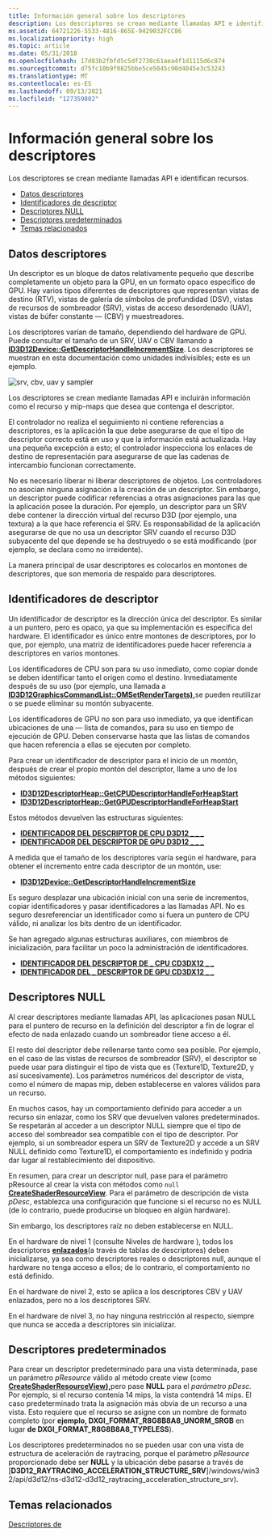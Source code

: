 ```yaml
---
title: Información general sobre los descriptores
description: Los descriptores se crean mediante llamadas API e identifican recursos.
ms.assetid: 64721226-5533-4816-865E-9429032FCC86
ms.localizationpriority: high
ms.topic: article
ms.date: 05/31/2018
ms.openlocfilehash: 17d83b2fbfd5c5df2738c61aea4f1d1115d6c874
ms.sourcegitcommit: d75fc10b9f0825bbe5ce5045c90d4045e3c53243
ms.translationtype: MT
ms.contentlocale: es-ES
ms.lasthandoff: 09/13/2021
ms.locfileid: "127359802"
---
```

# <a name="descriptors-overview"></a>Información general sobre los descriptores

Los descriptores se crean mediante llamadas API e identifican recursos.

-   [Datos descriptores](#descriptor-data)
-   [Identificadores de descriptor](#descriptor-handles)
-   [Descriptores NULL](#null-descriptors)
-   [Descriptores predeterminados](#default-descriptors)
-   [Temas relacionados](#related-topics)

## <a name="descriptor-data"></a>Datos descriptores

Un descriptor es un bloque de datos relativamente pequeño que describe completamente un objeto para la GPU, en un formato opaco específico de GPU. Hay varios tipos diferentes de descriptores que representan vistas de destino (RTV), vistas de galería de símbolos de profundidad (DSV), vistas de recursos de sombreador (SRV), vistas de acceso desordenado (UAV), vistas de búfer constante &mdash; (CBV) y muestreadores.

Los descriptores varían de tamaño, dependiendo del hardware de GPU. Puede consultar el tamaño de un SRV, UAV o CBV llamando a [**ID3D12Device::GetDescriptorHandleIncrementSize**](/windows/win32/api/d3d12/nf-d3d12-id3d12device-getdescriptorhandleincrementsize). Los descriptores se muestran en esta documentación como unidades indivisibles; este es un ejemplo.

![srv, cbv, uav y sampler](images/single-descriptor.png)

Los descriptores se crean mediante llamadas API e incluirán información como el recurso y mip-maps que desea que contenga el descriptor.

El controlador no realiza el seguimiento ni contiene referencias a descriptores, es la aplicación la que debe asegurarse de que el tipo de descriptor correcto está en uso y que la información está actualizada. Hay una pequeña excepción a esto; el controlador inspecciona los enlaces de destino de representación para asegurarse de que las cadenas de intercambio funcionan correctamente.

No es necesario liberar ni liberar descriptores de objetos. Los controladores no asocian ninguna asignación a la creación de un descriptor. Sin embargo, un descriptor puede codificar referencias a otras asignaciones para las que la aplicación posee la duración. Por ejemplo, un descriptor para un SRV debe contener la dirección virtual del recurso D3D (por ejemplo, una textura) a la que hace referencia el SRV. Es responsabilidad de la aplicación asegurarse de que no usa un descriptor SRV cuando el recurso D3D subyacente del que depende se ha destruyedo o se está modificando (por ejemplo, se declara como no irreidente).

La manera principal de usar descriptores es colocarlos en montones de descriptores, que son memoria de respaldo para descriptores.

## <a name="descriptor-handles"></a>Identificadores de descriptor

Un identificador de descriptor es la dirección única del descriptor. Es similar a un puntero, pero es opaco, ya que su implementación es específica del hardware. El identificador es único entre montones de descriptores, por lo que, por ejemplo, una matriz de identificadores puede hacer referencia a descriptores en varios montones.

Los identificadores de CPU son para su uso inmediato, como copiar donde se deben identificar tanto el origen como el destino. Inmediatamente después de su uso (por ejemplo, una llamada a [**ID3D12GraphicsCommandList::OMSetRenderTargets),**](/windows/win32/api/d3d12/nf-d3d12-id3d12graphicscommandlist-omsetrendertargets)se pueden reutilizar o se puede eliminar su montón subyacente.

Los identificadores de GPU no son para uso inmediato, ya que identifican ubicaciones de una &mdash; lista de comandos, para su uso en tiempo de ejecución de GPU. Deben conservarse hasta que las listas de comandos que hacen referencia a ellas se ejecuten por completo.

Para crear un identificador de descriptor para el inicio de un montón, después de crear el propio montón del descriptor, llame a uno de los métodos siguientes:

-   [**ID3D12DescriptorHeap::GetCPUDescriptorHandleForHeapStart**](/windows/desktop/api/d3d12/nf-d3d12-id3d12descriptorheap-getcpudescriptorhandleforheapstart)
-   [**ID3D12DescriptorHeap::GetGPUDescriptorHandleForHeapStart**](/windows/desktop/api/d3d12/nf-d3d12-id3d12descriptorheap-getgpudescriptorhandleforheapstart)

Estos métodos devuelven las estructuras siguientes:

-   [**IDENTIFICADOR DEL DESCRIPTOR DE CPU D3D12 \_ \_ \_**](/windows/desktop/api/d3d12/ns-d3d12-d3d12_cpu_descriptor_handle)
-   [**IDENTIFICADOR DEL DESCRIPTOR DE GPU D3D12 \_ \_ \_**](/windows/desktop/api/d3d12/ns-d3d12-d3d12_gpu_descriptor_handle)

A medida que el tamaño de los descriptores varía según el hardware, para obtener el incremento entre cada descriptor de un montón, use:

-   [**ID3D12Device::GetDescriptorHandleIncrementSize**](/windows/desktop/api/d3d12/nf-d3d12-id3d12device-getdescriptorhandleincrementsize)

Es seguro desplazar una ubicación inicial con una serie de incrementos, copiar identificadores y pasar identificadores a las llamadas API. No es seguro desreferenciar un identificador como si fuera un puntero de CPU válido, ni analizar los bits dentro de un identificador.

Se han agregado algunas estructuras auxiliares, con miembros de inicialización, para facilitar un poco la administración de identificadores.

-   [**IDENTIFICADOR DEL DESCRIPTOR DE \_ CPU CD3DX12 \_ \_**](cd3dx12-cpu-descriptor-handle.md)
-   [**IDENTIFICADOR DEL \_ DESCRIPTOR DE GPU CD3DX12 \_ \_**](cd3dx12-gpu-descriptor-handle.md)

## <a name="null-descriptors"></a>Descriptores NULL

Al crear descriptores mediante llamadas API, las aplicaciones pasan NULL para el puntero de recurso en la definición del descriptor a fin de lograr el efecto de nada enlazado cuando un sombreador tiene acceso a él.

El resto del descriptor debe rellenarse tanto como sea posible. Por ejemplo, en el caso de las vistas de recursos de sombreador (SRV), el descriptor se puede usar para distinguir el tipo de vista que es (Texture1D, Texture2D, y así sucesivamente). Los parámetros numéricos del descriptor de vista, como el número de mapas mip, deben establecerse en valores válidos para un recurso.

En muchos casos, hay un comportamiento definido para acceder a un recurso sin enlazar, como los SRV que devuelven valores predeterminados. Se respetarán al acceder a un descriptor NULL siempre que el tipo de acceso del sombreador sea compatible con el tipo de descriptor. Por ejemplo, si un sombreador espera un SRV de Texture2D y accede a un SRV NULL definido como Texture1D, el comportamiento es indefinido y podría dar lugar al restablecimiento del dispositivo.

En resumen, para crear un descriptor null, pase para el parámetro pResource al crear la vista con métodos como `null` [**CreateShaderResourceView**](/windows/desktop/api/d3d12/nf-d3d12-id3d12device-createshaderresourceview).  Para el parámetro de descripción de vista *pDesc*, establezca una configuración que funcione si el recurso no es NULL (de lo contrario, puede producirse un bloqueo en algún hardware).

Sin embargo, los descriptores raíz no deben establecerse en NULL.

En el hardware de nivel 1 (consulte Niveles de hardware ), todos los descriptores [**enlazados**](./hardware-support.md)(a través de tablas de descriptores) deben inicializarse, ya sea como descriptores reales o descriptores null, aunque el hardware no tenga acceso a ellos; de lo contrario, el comportamiento no está definido.

En el hardware de nivel 2, esto se aplica a los descriptores CBV y UAV enlazados, pero no a los descriptores SRV.

En el hardware de nivel 3, no hay ninguna restricción al respecto, siempre que nunca se acceda a descriptores sin inicializar.

## <a name="default-descriptors"></a>Descriptores predeterminados

Para crear un descriptor predeterminado para una vista determinada, pase un parámetro *pResource* válido al método create view (como [**CreateShaderResourceView),**](/windows/win32/api/d3d12/nf-d3d12-id3d12device-createshaderresourceview)pero pase **NULL** para el *parámetro pDesc.* Por ejemplo, si el recurso contenía 14 mips, la vista contendrá 14 mips. El caso predeterminado trata la asignación más obvia de un recurso a una vista. Esto requiere que el recurso se asigne con un nombre de formato completo (por **ejemplo, DXGI_FORMAT_R8G8B8A8_UNORM_SRGB** en lugar **de DXGI_FORMAT_R8G8B8A8_TYPELESS**).

Los descriptores predeterminados no se pueden usar con una vista de estructura de aceleración de raytracing, porque el parámetro *pResource* proporcionado debe ser **NULL** y la ubicación debe pasarse a través de [**D3D12_RAYTRACING_ACCELERATION_STRUCTURE_SRV**]/windows/win32/api/d3d12/ns-d3d12-d3d12_raytracing_acceleration_structure_srv).

## <a name="related-topics"></a>Temas relacionados

[Descriptores de](descriptors.md)